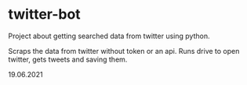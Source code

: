 # twitter-bot
Project about getting searched data from twitter using python.

Scraps the data from twitter without token or an api.
Runs drive to open twitter, gets tweets and saving them.

19.06.2021
